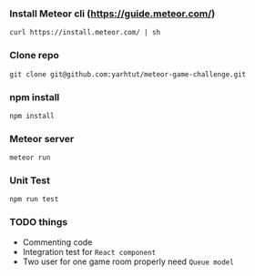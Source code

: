 ### Install Meteor cli	(https://guide.meteor.com/)
`curl https://install.meteor.com/ | sh`

### Clone repo
`git clone git@github.com:yarhtut/meteor-game-challenge.git`

### npm install
`npm install`

### Meteor server
`meteor run`

### Unit Test 
`npm run test`

### TODO things
- Commenting code 
- Integration test for `React component`
- Two user for one game room properly need `Queue model`

